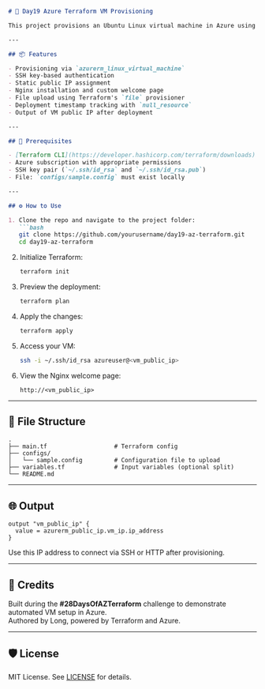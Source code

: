 

```markdown
# 🚀 Day19 Azure Terraform VM Provisioning

This project provisions an Ubuntu Linux virtual machine in Azure using Terraform. It automates network setup, SSH authentication, Nginx installation, and file transfer, showcasing modular design and infrastructure-as-code principles.

---

## 📦 Features

- Provisioning via `azurerm_linux_virtual_machine`
- SSH key-based authentication
- Static public IP assignment
- Nginx installation and custom welcome page
- File upload using Terraform's `file` provisioner
- Deployment timestamp tracking with `null_resource`
- Output of VM public IP after deployment

---

## 🧱 Prerequisites

- [Terraform CLI](https://developer.hashicorp.com/terraform/downloads)
- Azure subscription with appropriate permissions
- SSH key pair (`~/.ssh/id_rsa` and `~/.ssh/id_rsa.pub`)
- File: `configs/sample.config` must exist locally

---

## ⚙️ How to Use

1. Clone the repo and navigate to the project folder:
   ```bash
   git clone https://github.com/yourusername/day19-az-terraform.git
   cd day19-az-terraform
   ```

2. Initialize Terraform:
   ```bash
   terraform init
   ```

3. Preview the deployment:
   ```bash
   terraform plan
   ```

4. Apply the changes:
   ```bash
   terraform apply
   ```

5. Access your VM:
   ```bash
   ssh -i ~/.ssh/id_rsa azureuser@<vm_public_ip>
   ```

6. View the Nginx welcome page:
   ```
   http://<vm_public_ip>
   ```

---

## 📁 File Structure

```
.
├── main.tf                   # Terraform config
├── configs/
│   └── sample.config         # Configuration file to upload
├── variables.tf              # Input variables (optional split)
└── README.md
```

---

## 🌐 Output

```hcl
output "vm_public_ip" {
  value = azurerm_public_ip.vm_ip.ip_address
}
```

Use this IP address to connect via SSH or HTTP after provisioning.

---

## 🙌 Credits

Built during the **#28DaysOfAZTerraform** challenge to demonstrate automated VM setup in Azure.  
Authored by Long, powered by Terraform and Azure.

---

## 🛡️ License

MIT License. See [LICENSE](LICENSE) for details.
```

